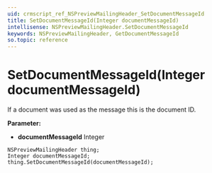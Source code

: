 ```yaml
---
uid: crmscript_ref_NSPreviewMailingHeader_SetDocumentMessageId
title: SetDocumentMessageId(Integer documentMessageId)
intellisense: NSPreviewMailingHeader.SetDocumentMessageId
keywords: NSPreviewMailingHeader, GetDocumentMessageId
so.topic: reference
---
```


# SetDocumentMessageId(Integer documentMessageId)

If a document was used as the message this is the document ID.

**Parameter:** 
 - **documentMessageId** Integer

```crmscript
NSPreviewMailingHeader thing;
Integer documentMessageId;
thing.SetDocumentMessageId(documentMessageId);
```

